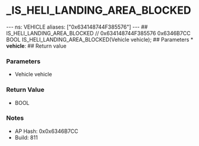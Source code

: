 # _IS_HELI_LANDING_AREA_BLOCKED

--- ns: VEHICLE aliases: ["0x634148744F385576"] --- ## IS_HELI_LANDING_AREA_BLOCKED  // 0x634148744F385576 0x6346B7CC BOOL IS_HELI_LANDING_AREA_BLOCKED(Vehicle vehicle);  ## Parameters * **vehicle**:  ## Return value

### Parameters
* Vehicle vehicle

### Return Value
* BOOL

### Notes
* AP Hash: 0x0x6346B7CC
* Build: 811

